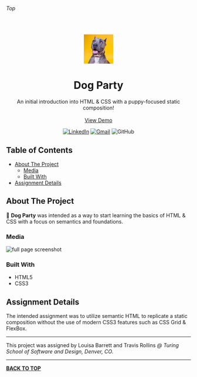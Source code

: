 ###### Top

<br />
<p align="center">
  <a href="https://github.com/JakeAdmire/Dog-Party">
    <img src="images/dog2-sq.jpg" alt="Logo" width="80" height="80">
  </a>
  <h1 align="center">Dog Party</h1>
  <p align="center">
    An initial introduction into HTML & CSS with a puppy-focused static composition!
    <br />
    <br />
    <a href="https://jakeadmire.github.io/Dog-Party">View Demo</a>
  </p>
</p>
<div align="center">

[![LinkedIn][linkedin-shield]][linkedin-url] [![Gmail][gmail-shield]][gmail-url] ![GitHub](https://img.shields.io/github/followers/jakeadmire?label=Follow&style=for-the-badge)
</div>

## Table of Contents

- [About The Project](#About-The-Project)
  - [Media](#Media)
  - [Built With](#Built-With)
- [Assignment Details](#Assignment-Details)

## About The Project

  
:dog: **Dog Party** was intended as a way to start learning the basics of HTML & CSS with a focus on semantics and foundations.


### Media
![full page screenshot](https://user-images.githubusercontent.com/44077214/49384930-5f2e3500-f6d9-11e8-8f79-5452f2dd408c.jpg)

### Built With
- HTML5
- CSS3

## Assignment Details

The intended assignment was to utilize semantic HTML to replicate a static composition without the use of modern CSS3 features such as CSS Grid & FlexBox. 

---

This project was assigned by Louisa Barrett and Travis Rollins 
_@ Turing School of Software and Design, Denver, CO._

---

**[BACK TO TOP](#top)**

<!-- URL References  -->
[linkedin-shield]: https://img.shields.io/badge/-LinkedIn-0077b5.svg?style=for-the-badge&logo=linkedin
[linkedin-url]: https://linkedin.com/in/jakeadmire

[gmail-shield]: https://img.shields.io/badge/-Email-red.svg?style=for-the-badge&logo=gmail&logoColor=white
[gmail-url]: https://mailto:jakeadmire1@gmail.com
